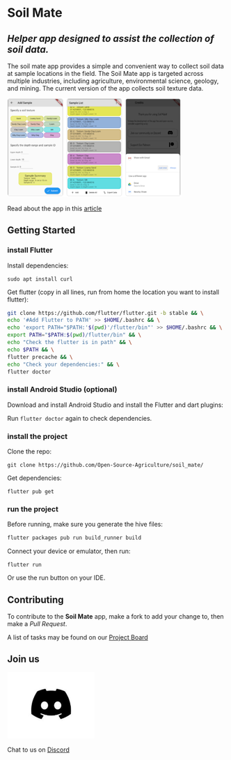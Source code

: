 # Soil Mate
## *Helper app designed to assist the collection of soil data.*

The soil mate app provides a simple and convenient way to collect soil data at sample locations in the field. The Soil Mate app is targeted across multiple industries, including agriculture, environmental science, geology, and mining. The current version of the app collects soil texture data.

<img src="assets/sm_screenshots.png" alt="drawing" width="400"/>

Read about the app in this [article](https://open-source-agriculture.github.io/2021-01-09-soil-mate-texture-app/)

## Getting Started

### install Flutter

Install dependencies:

```
sudo apt install curl
```

Get flutter (copy in all lines, run from home the location you want to install flutter):

```bash
git clone https://github.com/flutter/flutter.git -b stable && \
echo '#Add Flutter to PATH' >> $HOME/.bashrc && \
echo 'export PATH="$PATH:'$(pwd)'/flutter/bin"' >> $HOME/.bashrc && \
export PATH="$PATH:$(pwd)/flutter/bin" && \
echo "Check the flutter is in path" && \
echo $PATH && \
flutter precache && \
echo "Check your dependencies:" && \
flutter doctor
```


### install Android Studio (optional)

Download and install Android Studio and install the Flutter and dart plugins:

Run `flutter doctor` again to check dependencies.

### install the project

Clone the repo:

```
git clone https://github.com/Open-Source-Agriculture/soil_mate/
```

Get dependencies:

```
flutter pub get
```

### run the project

Before running, make sure you generate the hive files:

```bash
flutter packages pub run build_runner build
```

Connect your device or emulator, then run:

```
flutter run
```

Or use the run button on your IDE.

## Contributing 

To contribute to the **Soil Mate** app, make a fork to add your change to, then make a *Pull Request*.

A list of tasks may be found on our [Project Board](https://github.com/Open-Source-Agriculture/soil_mate/projects/1)

## Join us

<img src="/assets/discord_logo.jpg" alt="drawing" width="200"/>

Chat to us on [Discord](https://discord.gg/8x58DuxfGz) 

